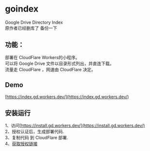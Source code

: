 # goindex
Google Drive Directory Index  
原作者已经删库了 备份一下
## 功能：
部署在 CloudFlare Workers的小程序。  
可以将 Google Drive 文件以目录形式列出，并直连下载。  
流量走 CloudFlare ，网速由 CloudFlare 决定。

## Demo
[https://index.gd.workers.dev/](https://index.gd.workers.dev/)

## 安装运行
1、访问[https://install.gd.workers.dev/](https://install.gd.workers.dev/)  
2、授权认证后，生成部署代码.  
3、复制代码 到 CloudFlare 部署.  
4、[获取授权链接](https://accounts.google.com/o/oauth2/auth?client_id=202264815644.apps.googleusercontent.com&redirect_uri=urn%3Aietf%3Awg%3Aoauth%3A2.0%3Aoob&response_type=code&access_type=offline&scope=https%3A%2F%2Fwww.googleapis.com%2Fauth%2Fdrive&approval_prompt=auto)
